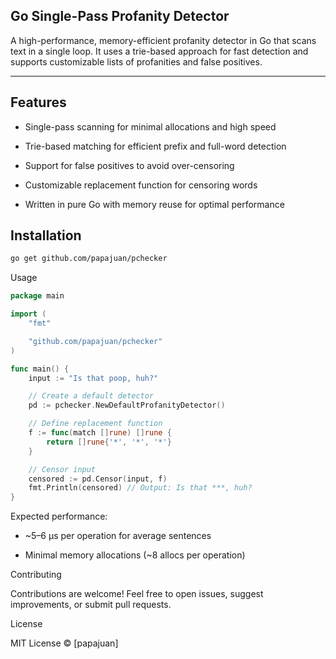 Go Single-Pass Profanity Detector
----------------------------------
A high-performance, memory-efficient profanity detector in Go that scans text in a single loop. It uses a trie-based approach for fast detection and supports customizable lists of profanities and false positives.
__________________________________
Features
----------------------------------
- Single-pass scanning for minimal allocations and high speed

- Trie-based matching for efficient prefix and full-word detection

- Support for false positives to avoid over-censoring

- Customizable replacement function for censoring words

- Written in pure Go with memory reuse for optimal performance

Installation
----------------------------------
```bash
go get github.com/papajuan/pchecker
```

Usage

```go
package main

import (
	"fmt"

	"github.com/papajuan/pchecker"
)

func main() {
	input := "Is that poop, huh?"

	// Create a default detector
	pd := pchecker.NewDefaultProfanityDetector()

	// Define replacement function
	f := func(match []rune) []rune {
		return []rune{'*', '*', '*'}
	}

	// Censor input
	censored := pd.Censor(input, f)
	fmt.Println(censored) // Output: Is that ***, huh?
}
```


Expected performance:

- ~5–6 µs per operation for average sentences

- Minimal memory allocations (~8 allocs per operation)

Contributing

Contributions are welcome! Feel free to open issues, suggest improvements, or submit pull requests.

License

MIT License © [papajuan]